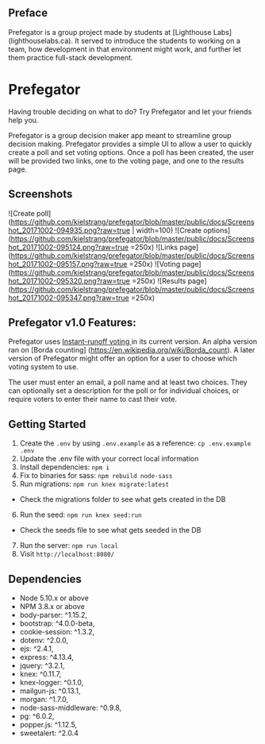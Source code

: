 ## Preface
Prefegator is a group project made by students at [Lighthouse Labs] (lighthouselabs.ca). It served to introduce the students to working on a team, how development in that environment might work, and further let them practice full-stack development.

# Prefegator
Having trouble deciding on what to do? Try Prefegator and let your friends help you.

Prefegator is a group decision maker app meant to streamline group decision making. Prefegator provides a simple UI to allow a user to quickly create a poll and set voting options. Once a poll has been created, the user will be provided two links, one to the voting page, and one to the results page. 

## Screenshots
![Create poll](https://github.com/kielstrang/prefegator/blob/master/public/docs/Screenshot_20171002-094935.png?raw=true | width=100)
![Create options](https://github.com/kielstrang/prefegator/blob/master/public/docs/Screenshot_20171002-095124.png?raw=true =250x)
![Links page](https://github.com/kielstrang/prefegator/blob/master/public/docs/Screenshot_20171002-095157.png?raw=true =250x)
![Voting page](https://github.com/kielstrang/prefegator/blob/master/public/docs/Screenshot_20171002-095320.png?raw=true =250x)
![Results page](https://github.com/kielstrang/prefegator/blob/master/public/docs/Screenshot_20171002-095347.png?raw=true =250x)

## Prefegator v1.0 Features:
Prefegator uses [Instant-runoff voting ](https://en.wikipedia.org/wiki/Instant-runoff_voting) in its current version. An alpha version ran on [Borda counting] (https://en.wikipedia.org/wiki/Borda_count). A later version of Prefegator might offer an option for a user to choose which voting system to use.

The user must enter an email, a poll name and at least two choices. They can optionally set a description for the poll or for individual choices, or require voters to enter their name to cast their vote.

## Getting Started

1. Create the `.env` by using `.env.example` as a reference: `cp .env.example .env`
2. Update the .env file with your correct local information
3. Install dependencies: `npm i`
4. Fix to binaries for sass: `npm rebuild node-sass`
5. Run migrations: `npm run knex migrate:latest`
  - Check the migrations folder to see what gets created in the DB
6. Run the seed: `npm run knex seed:run`
  - Check the seeds file to see what gets seeded in the DB
7. Run the server: `npm run local`
8. Visit `http://localhost:8080/`

## Dependencies

- Node 5.10.x or above
- NPM 3.8.x or above
- body-parser: ^1.15.2,
- bootstrap: ^4.0.0-beta,
- cookie-session: ^1.3.2,
- dotenv: ^2.0.0,
- ejs: ^2.4.1,
- express: ^4.13.4,
- jquery: ^3.2.1,
- knex: ^0.11.7,
- knex-logger: ^0.1.0,
- mailgun-js: ^0.13.1,
- morgan: ^1.7.0,
- node-sass-middleware: ^0.9.8,
- pg: ^6.0.2,
- popper.js: ^1.12.5,
- sweetalert: ^2.0.4
